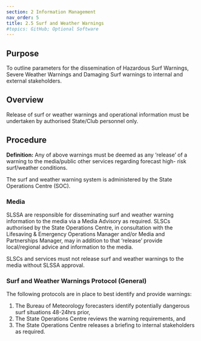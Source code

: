 ```yaml
---
section: 2 Information Management
nav_order: 5
title: 2.5 Surf and Weather Warnings
#topics: GitHub; Optional Software
---
```


## Purpose

To outline parameters for the dissemination of Hazardous Surf Warnings, Severe Weather Warnings and Damaging Surf warnings to internal and external stakeholders.

## Overview

Release of surf or weather warnings and operational information must be undertaken by authorised State/Club personnel only.

## Procedure

**Definition:** Any of above warnings must be deemed as any ‘release’ of a warning to the media/public other services regarding forecast high- risk surf/weather conditions.

The surf and weather warning system is administered by the State Operations Centre (SOC).

### Media

SLSSA are responsible for disseminating surf and weather warning information to the media via a Media Advisory as required. SLSCs authorised by the State Operations Centre, in consultation with the Lifesaving & Emergency Operations Manager and/or Media and Partnerships Manager, may in addition to that ‘release’ provide local/regional advice and information to the media.

SLSCs and services must not release surf and weather warnings to the media without SLSSA approval.

### Surf and Weather Warnings Protocol (General)

The following protocols are in place to best identify and provide warnings:

1. The Bureau of Meteorology forecasters identify potentially dangerous surf situations 48-24hrs prior,
2. The State Operations Centre reviews the warning requirements, and
3. The State Operations Centre releases a briefing to internal stakeholders as required.